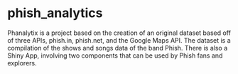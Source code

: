 # phish_analytics
Phanalytix is a project based on the creation of an original dataset based off of three APIs, phish.in, phish.net, and the Google Maps API.  The dataset is a compilation of the shows and songs data of the band Phish.  There is also a Shiny App, involving two components that can be used by Phish fans and explorers.  
